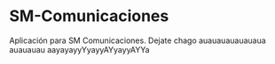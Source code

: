# SM-Comunicaciones
Aplicación para SM Comunicaciones.
Dejate chago auauauauauauaua auauauau aayayayyYyayyAYyayyAYYa
